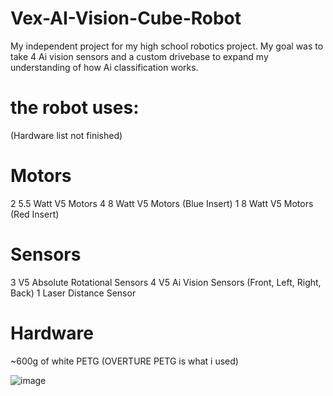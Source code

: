 # Vex-AI-Vision-Cube-Robot
My independent project for my high school robotics project. My goal was to take 4 Ai vision sensors and a custom drivebase to expand my understanding of how Ai classification works.
# the robot uses:
(Hardware list not finished)
# Motors
2 5.5 Watt V5 Motors
4 8 Watt V5 Motors (Blue Insert)
1 8 Watt V5 Motors (Red Insert)

# Sensors
3 V5 Absolute Rotational Sensors
4 V5 Ai Vision Sensors (Front, Left, Right, Back)
1 Laser Distance Sensor

# Hardware
~600g of white PETG (OVERTURE PETG is what i used)


![image](https://github.com/user-attachments/assets/b45b6afc-fbfd-4c78-9d58-f1932d5cfafb)
